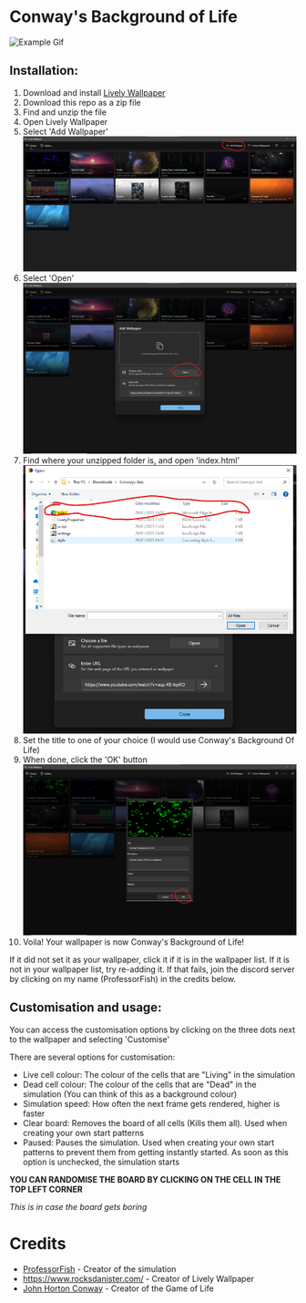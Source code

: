 # Conway's Background of Life

![Example Gif](./Example_Wallpaper.gif)

**Installation:**
-
1. Download and install [Lively Wallpaper](https://www.rocksdanister.com/lively/)
2. Download this repo as a zip file
3. Find and unzip the file
4. Open Lively Wallpaper
5. Select 'Add Wallpaper'
![Where Add Wallpaper is](image.png)
6. Select 'Open'
![image](image_2.png)
7. Find where your unzipped folder is, and open 'index.html'
![image](image_3.png)
8. Set the title to one of your choice (I would use Conway's Background Of Life)
9. When done, click the 'OK' button
![image](image_4.png)
10. Voila! Your wallpaper is now Conway's Background of Life!

If it did not set it as your wallpaper, click it if it is in the wallpaper list. If it is not in your wallpaper list, try re-adding it. If that fails, join the discord server by clicking on my name (ProfessorFish) in the credits below.

**Customisation and usage:**
-
You can access the customisation options by clicking on the three dots next to the wallpaper and selecting 'Customise'

There are several options for customisation:

- Live cell colour: The colour of the cells that are "Living" in the simulation
- Dead cell colour: The colour of the cells that are "Dead" in the simulation (You can think of this as a background colour)
- Simulation speed: How often the next frame gets rendered, higher is faster
- Clear board: Removes the board of all cells (Kills them all). Used when creating your own start patterns
- Paused: Pauses the simulation. Used when creating your own start patterns to prevent them from getting instantly started. As soon as this option is unchecked, the simulation starts

**YOU CAN RANDOMISE THE BOARD BY CLICKING ON THE CELL IN THE TOP LEFT CORNER**

*This is in case the board gets boring*

# Credits

- [ProfessorFish](https://discord.gg/u9gFdnu) - Creator of the simulation
- https://www.rocksdanister.com/ - Creator of Lively Wallpaper
- [John Horton Conway](https://en.wikipedia.org/wiki/John_Horton_Conway) - Creator of the Game of Life
